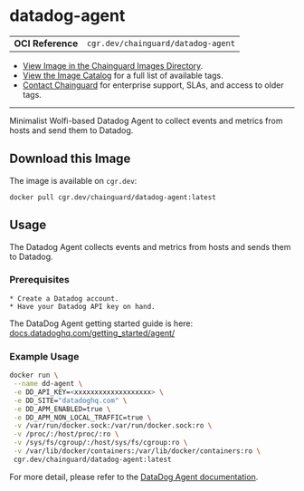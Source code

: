 <!--monopod:start-->
# datadog-agent
| | |
| - | - |
| **OCI Reference** | `cgr.dev/chainguard/datadog-agent` |


* [View Image in the Chainguard Images Directory](https://images.chainguard.dev/directory/image/datadog-agent/overview).
* [View the Image Catalog](https://console.chainguard.dev/images/catalog) for a full list of available tags.
* [Contact Chainguard](https://www.chainguard.dev/chainguard-images) for enterprise support, SLAs, and access to older tags.

---
<!--monopod:end-->

<!--overview:start-->
Minimalist Wolfi-based Datadog Agent to collect events and metrics from hosts and send them to Datadog.
<!--overview:end-->

<!--getting:start-->
## Download this Image
The image is available on `cgr.dev`:

```
docker pull cgr.dev/chainguard/datadog-agent:latest
```
<!--getting:end-->

<!--body:start-->
## Usage

The Datadog Agent collects events and metrics from hosts and sends them to Datadog.

### Prerequisites

    * Create a Datadog account.
    * Have your Datadog API key on hand.

The DataDog Agent getting started guide is here: [docs.datadoghq.com/getting_started/agent/](https://docs.datadoghq.com/getting_started/agent/)

### Example Usage

```bash
docker run \
 --name dd-agent \
 -e DD_API_KEY=<xxxxxxxxxxxxxxxxxxx> \
 -e DD_SITE="datadoghq.com" \
 -e DD_APM_ENABLED=true \
 -e DD_APM_NON_LOCAL_TRAFFIC=true \
 -v /var/run/docker.sock:/var/run/docker.sock:ro \
 -v /proc/:/host/proc/:ro \
 -v /sys/fs/cgroup/:/host/sys/fs/cgroup:ro \
 -v /var/lib/docker/containers:/var/lib/docker/containers:ro \
 cgr.dev/chainguard/datadog-agent:latest
```

For more detail, please refer to the [DataDog Agent documentation](https://github.com/DataDog/datadog-agent).
<!--body:end-->
